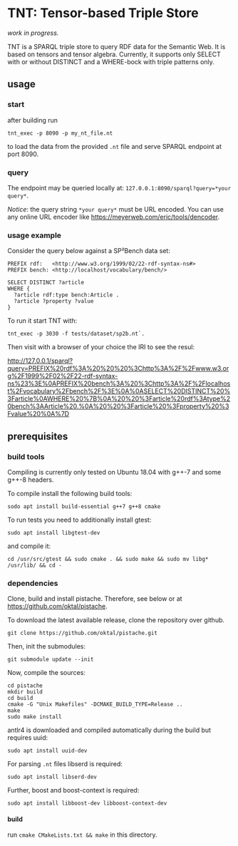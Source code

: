 # TNT: Tensor-based Triple Store

*work in progress.*

TNT is a SPARQL triple store to query RDF data for the Semantic Web. 
It is based on tensors and tensor algebra. Currently, it supports only SELECT with or without DISTINCT and a WHERE-bock with triple patterns only.  

## usage
### start
after building run
```
tnt_exec -p 8090 -p my_nt_file.nt
```
to load the data from the provided `.nt` file and serve SPARQL endpoint at port 8090.

### query
The endpoint may be queried locally at: `127.0.0.1:8090/sparql?query=*your query*`. 

*Notice*: the query string `*your query*` must be URL encoded. You can use any online URL encoder like <https://meyerweb.com/eric/tools/dencoder>.   

### usage example

Consider the query below against a SP²Bench data set:
``` 
PREFIX rdf:   <http://www.w3.org/1999/02/22-rdf-syntax-ns#>
PREFIX bench: <http://localhost/vocabulary/bench/>

SELECT DISTINCT ?article
WHERE {
  ?article rdf:type bench:Article .
  ?article ?property ?value 
}
```

To run it start TNT with: 
```
tnt_exec -p 3030 -f tests/dataset/sp2b.nt`. 
```

Then visit with a browser of your choice the IRI to see the resul:

<http://127.0.0.1/sparql?query=PREFIX%20rdf%3A%20%20%20%3Chttp%3A%2F%2Fwww.w3.org%2F1999%2F02%2F22-rdf-syntax-ns%23%3E%0APREFIX%20bench%3A%20%3Chttp%3A%2F%2Flocalhost%2Fvocabulary%2Fbench%2F%3E%0A%0ASELECT%20DISTINCT%20%3Farticle%0AWHERE%20%7B%0A%20%20%3Farticle%20rdf%3Atype%20bench%3AArticle%20.%0A%20%20%3Farticle%20%3Fproperty%20%3Fvalue%20%0A%7D>


## prerequisites

### build tools

Compiling is currently only tested on Ubuntu 18.04 with g++-7 and some g++-8 headers.

To compile install the following build tools:
```
sodo apt install build-essential g++7 g++8 cmake
```

To run tests you need to additionally install gtest:
```
sudo apt install libgtest-dev
```
 
and compile it:
```
cd /usr/src/gtest && sudo cmake . && sudo make && sudo mv libg* /usr/lib/ && cd -
``` 

### dependencies


Clone, build and install pistache. Therefore, see below or at <https://github.com/oktal/pistache>.

To download the latest available release, clone the repository over github.
```
git clone https://github.com/oktal/pistache.git
```
Then, init the submodules:
```
git submodule update --init
```
Now, compile the sources:

```
cd pistache
mkdir build
cd build
cmake -G "Unix Makefiles" -DCMAKE_BUILD_TYPE=Release ..
make
sudo make install
```

 


antlr4 is downloaded and compiled automatically during the build but requires uuid:

```
sudo apt install uuid-dev
```

For parsing `.nt` files libserd is required:
```
sudo apt install libserd-dev
```

Further, boost and boost-context is required:
```
sudo apt install libboost-dev libboost-context-dev
```



#### build

run `cmake CMakeLists.txt && make` in this directory.
